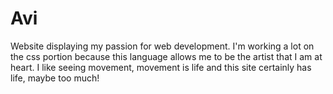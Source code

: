 # Avi
Website displaying my passion for web development. I'm working a lot on the css portion because this language allows me to be the artist that I am at heart. I like seeing movement, movement is life and this site certainly has life, maybe too much! 

